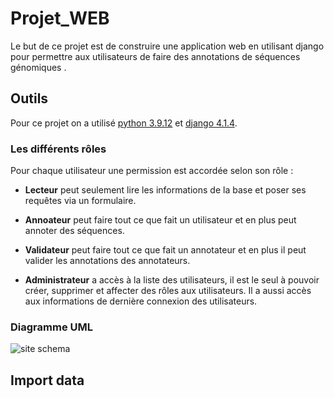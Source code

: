 # Projet_WEB


Le but de ce projet est de construire une application web en utilisant django pour permettre aux utilisateurs de faire des annotations de séquences génomiques .

## Outils

Pour ce projet on a utilisé  [python 3.9.12](https://www.python.org/downloads/release/python-3912/) et  [django 4.1.4](https://www.djangoproject.com).  


### Les différents rôles
Pour chaque utilisateur une permission est accordée selon son rôle :


- **Lecteur** peut seulement lire les informations de la base et poser ses requêtes via un formulaire.

- **Annoateur** peut faire tout ce que fait un utilisateur et en plus peut annoter des séquences.

- **Validateur** peut faire tout ce que fait un annotateur et en plus il peut valider les annotations des annotateurs.

- **Administrateur** a accès à la liste des utilisateurs, il est le seul à pouvoir créer, supprimer et affecter des rôles aux utilisateurs. Il a aussi accès aux informations de dernière connexion des utilisateurs.

###


### Diagramme UML

![site schema]("/home/siwar/Bureau/Projet_WEB/genome_annotation/myapp_models.png")

## Import data